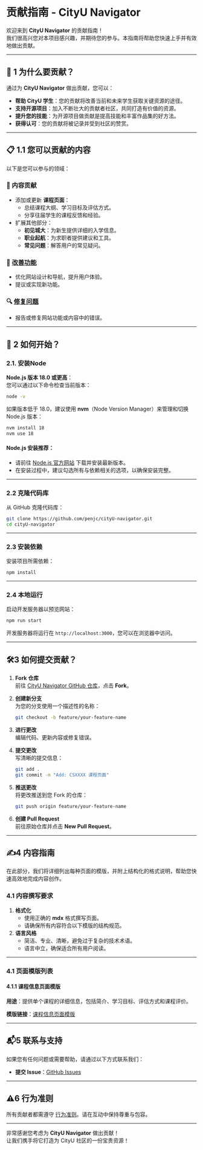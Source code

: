 # 贡献指南 - CityU Navigator

欢迎来到 **CityU Navigator** 的贡献指南！  
我们很高兴您对本项目感兴趣，并期待您的参与。本指南将帮助您快速上手并有效地做出贡献。

---

## 🚀 1 为什么要贡献？

通过为 **CityU Navigator** 做出贡献，您可以：

- **帮助 CityU 学生**：您的贡献将改善当前和未来学生获取关键资源的途径。
- **支持开源项目**：加入不断壮大的贡献者社区，共同打造有价值的资源。
- **提升您的技能**：为开源项目做贡献是提高技能和丰富作品集的好方法。
- **获得认可**：您的贡献将被记录并受到社区的赞赏。

---

## 📋 1.1 您可以贡献的内容

以下是您可以参与的领域：

### 📝 内容贡献
- 添加或更新 **课程页面**：
    - 总结课程大纲、学习目标及评估方式。
    - 分享往届学生的课程反馈和经验。
- 扩展其他部分：
    - **初见城大**：为新生提供详细的入学信息。
    - **职业起航**：为求职者提供建议和工具。
    - **常见问题**：解答用户的常见疑问。

### 🌟 [改善功能](https://github.com/penjc/cityU-navigator/issues/new?labels=enhancement&template=feature-request---.md)
- 优化网站设计和导航，提升用户体验。
- 提议或实现新功能。

### 🔍 [修复问题](https://github.com/penjc/cityU-navigator/issues/new?labels=bug&template=bug-report---.md)
- 报告或修复网站功能或内容中的错误。

---

## 🤝 2 如何开始？

### 2.1. 安装Node
**Node.js 版本 18.0 或更高**：  
您可以通过以下命令检查当前版本：
  ```bash
  node -v
  ```
如果版本低于 18.0，建议使用 **nvm**（Node Version Manager）来管理和切换 Node.js 版本：
  ```bash
  nvm install 18
  nvm use 18
  ```

#### **Node.js 安装推荐**：
- 请前往 [Node.js 官方网站](https://nodejs.org/) 下载并安装最新版本。
- 在安装过程中，建议勾选所有与依赖相关的选项，以确保安装完整。

---

### 2.2 克隆代码库
从 GitHub 克隆代码库：

```bash
git clone https://github.com/penjc/cityU-navigator.git
cd cityU-navigator
```

---

### 2.3 安装依赖
安装项目所需依赖：

```bash
npm install
```

---

### 2.4 本地运行
启动开发服务器以预览网站：

```bash
npm run start
```

开发服务器将运行在 `http://localhost:3000`，您可以在浏览器中访问。


---

## 🛠️3 如何提交贡献？

1. **Fork 仓库**  
   前往 [CityU Navigator GitHub 仓库](https://github.com/penjc/cityU-navigator)，点击 **Fork**。

2. **创建新分支**  
   为您的分支使用一个描述性的名称：
   ```bash
   git checkout -b feature/your-feature-name
   ```

3. **进行更改**  
   编辑代码、更新内容或修复错误。

4. **提交更改**  
   写清晰的提交信息：
   ```bash
   git add .
   git commit -m "Add: CSXXXX 课程页面"
   ```

5. **推送更改**  
   将更改推送到您 Fork 的仓库：
   ```bash
   git push origin feature/your-feature-name
   ```

6. **创建 Pull Request**  
   前往原始仓库并点击 **New Pull Request**。

---

## ✍️4 **内容指南**

在此部分，我们将详细列出每种页面的模版，并附上结构化的格式说明，帮助您快速高效地完成内容创作。


### 4.1 **内容撰写要求**
1. **格式化**
    - 使用正确的 **mdx** 格式撰写页面。
    - 请确保所有内容符合以下模版的结构规范。
2. **语言风格**
    - 简洁、专业、清晰，避免过于复杂的技术术语。
    - 语言中立，确保适合所有用户阅读。

---

### 4.1 **页面模版列表**

#### 4.1.1 课程信息页面模版
**用途**：提供单个课程的详细信息，包括简介、学习目标、评估方式和课程评价。

**模版链接**：[课程信息页面模版](https://github.com/penjc/cityU-navigator/blob/main/COURSE_TEMPLATE.mdx)

---

## 📬5 联系与支持

如果您有任何问题或需要帮助，请通过以下方式联系我们：

- **提交 Issue**：[GitHub Issues](https://github.com/penjc/cityU-navigator/issues)

---

## ⚠️6 行为准则

所有贡献者都需遵守 [行为准则](https://github.com/penjc/cityU-navigator/blob/main/CODE_OF_CONDUCT.md)。请在互动中保持尊重与包容。

---

非常感谢您考虑为 **CityU Navigator** 做出贡献！  
让我们携手将它打造为 CityU 社区的一份宝贵资源！